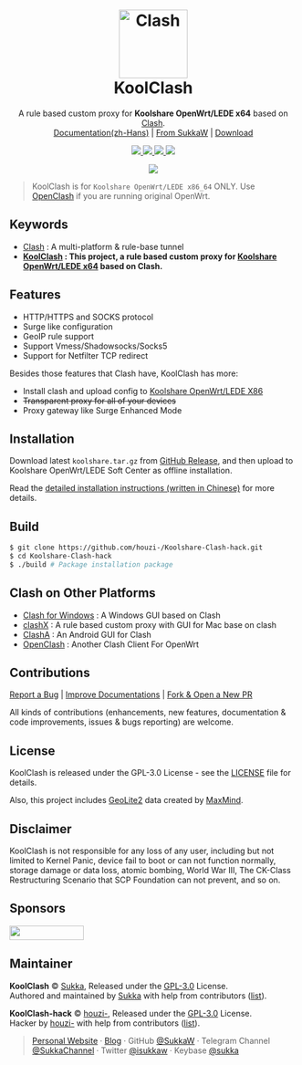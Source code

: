 <h1 align="center">
    <img src="https://koolclash.js.org/img/koolclash.png" alt="Clash" width="120">
    <br>KoolClash
</h1>

<p align="center">
A rule based custom proxy for <strong>Koolshare OpenWrt/LEDE x64</strong> based on <a href="https://github.com/Dreamacro/clash" target="_blank">Clash</a>.
<br>
<a href="https://koolclash.js.org">Documentation(zh-Hans)</a> |
<a href="https://github.com/SukkaW/Koolshare-Clash.git">From SukkaW</a> |
<a href="https://github.com/houzi-/Koolshare-Clash-hack/releases">Download</a> 
</p>

<p align="center">
    <!--<a href="https://travis-ci.org/SukkaW/KoolShare-Clash">
        <img src="https://img.shields.io/travis/SukkaW/KoolShare-Clash.svg?style=flat-square" alt="Travis-CI">
    </a>-->
    <a href="https://github.com/SukkaW/Koolshare-Clash/releases" target="_blank">
        <img src="https://img.shields.io/github/release/SukkaW/Koolshare-Clash/all.svg?style=flat-square">
    </a>
    <a href="https://github.com/Dreamacro/clash" target="_blank">
        <img src="https://img.shields.io/github/release/Dreamacro/clash/all.svg?style=flat-square"/>
    </a>
    <a href="https://github.com/houzi-/Koolshare-Clash-hack/blob/master/LICENSE" target="_blank">
        <img src="https://img.shields.io/github/license/sukkaw/koolshare-clash.svg?style=flat-square"/>
    </a>
    <a href="https://github.com/houzi-/Koolshare-Clash-hack/releases" target="_blank">
        <img src="https://img.shields.io/github/downloads/houzi-/Koolshare-Clash-hack/total.svg?style=flat-square"/>
    </a>
</p>

<p align="center">
    <img src="https://i.loli.net/2019/04/16/5cb5e4b579a44.png">
</p>

> KoolClash is for `Koolshare OpenWrt/LEDE x86_64` ONLY. Use [OpenClash](https://github.com/vernesong/OpenClash/) if you are running original OpenWrt.

## Keywords

- [Clash](https://github.com/Dreamacro/clash) : A multi-platform & rule-base tunnel
- **[KoolClash](https://koolclash.js.org) : This project, a rule based custom proxy for [Koolshare OpenWrt/LEDE x64](https://www.koolcenter.com/) based on Clash.**

## Features

- HTTP/HTTPS and SOCKS protocol
- Surge like configuration
- GeoIP rule support
- Support Vmess/Shadowsocks/Socks5
- Support for Netfilter TCP redirect

Besides those features that Clash have, KoolClash has more:

- Install clash and upload config to [Koolshare OpenWrt/LEDE X86](http://fw.koolcenter.com/LEDE_X64_fw867/)
- ~~Transparent proxy for all of your devices~~
- Proxy gateway like Surge Enhanced Mode 

## Installation

Download latest `koolshare.tar.gz` from [GitHub Release](https://github.com/SukkaW/Koolshare-Clash/releases), and then upload to Koolshare OpenWrt/LEDE Soft Center as offline installation.

Read the [detailed installation instructions (written in Chinese)](https://koolclash.js.org/#/install) for more details.

## Build

```bash
$ git clone https://github.com/houzi-/Koolshare-Clash-hack.git
$ cd Koolshare-Clash-hack
$ ./build # Package installation package
```

## Clash on Other Platforms

- [Clash for Windows](https://github.com/Fndroid/clash_for_windows_pkg) : A Windows GUI based on Clash
- [clashX](https://github.com/yichengchen/clashX) : A rule based custom proxy with GUI for Mac base on clash
- [ClashA](https://github.com/ccg2018/ClashA) : An Android GUI for Clash
- [OpenClash](https://github.com/vernesong/OpenClash) : Another Clash Client For OpenWrt

## Contributions

[Report a Bug](https://github.com/houzi-/Koolshare-Clash-hack/issues/new/choose) | [Improve Documentations](https://github.com/SukkaW/Koolshare-Clash/tree/master/docs) | [Fork & Open a New PR](https://github.com/houzi-/Koolshare-Clash-hack/fork)

All kinds of contributions (enhancements, new features, documentation & code improvements, issues & bugs reporting) are welcome.

## License

KoolClash is released under the GPL-3.0 License - see the [LICENSE](https://github.com/houzi-/Koolshare-Clash-hack/blob/main/LICENSE) file for details.

Also, this project includes [GeoLite2](https://dev.maxmind.com/geoip/geoip2/geolite2/) data created by [MaxMind](https://www.maxmind.com).

## Disclaimer

KoolClash is not responsible for any loss of any user, including but not limited to Kernel Panic, device fail to boot or can not function normally, storage damage or data loss, atomic bombing, World War III, The CK-Class Restructuring Scenario that SCP Foundation can not prevent, and so on.

## Sponsors

<a href="https://tshl.ru/" target="_blank"><img src="https://raw.githubusercontent.com/houzi-/Koolshare-Clash-hack/main/adv.png" width="130px" height="25px"></a>

## Maintainer

**KoolClash** © [Sukka](https://github.com/SukkaW), Released under the [GPL-3.0]([./LICENSE](https://github.com/houzi-/Koolshare-Clash-hack/blob/main/LICENSE)) License.<br>
Authored and maintained by [Sukka](https://github.com/SukkaW) with help from contributors ([list](https://github.com/SukkaW/Koolshare-Clash/contributors)).

**KoolClash-hack** © [houzi-](https://github.com/houzi-), Released under the [GPL-3.0]([./LICENSE](https://github.com/houzi-/Koolshare-Clash-hack/blob/main/LICENSE)) License.<br>
Hacker by [houzi-](https://github.com/houzi-) with help from contributors ([list](https://github.com/houzi-/Koolshare-Clash-hack/contributors)).

> [Personal Website](https://skk.moe) · [Blog](https://blog.skk.moe) · GitHub [@SukkaW](https://github.com/SukkaW) · Telegram Channel [@SukkaChannel](https://t.me/SukkaChannel) · Twitter [@isukkaw](https://twitter.com/isukkaw) · Keybase [@sukka](https://keybase.io/sukka)
